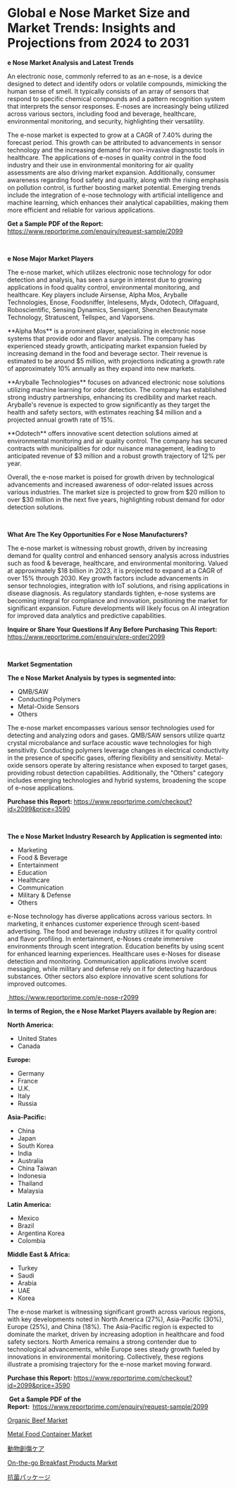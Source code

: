 <p><h1>Global e Nose Market Size and Market Trends: Insights and Projections from 2024 to 2031</h1></p><p><strong>e Nose Market Analysis and Latest Trends</strong></p>
<p><p>An electronic nose, commonly referred to as an e-nose, is a device designed to detect and identify odors or volatile compounds, mimicking the human sense of smell. It typically consists of an array of sensors that respond to specific chemical compounds and a pattern recognition system that interprets the sensor responses. E-noses are increasingly being utilized across various sectors, including food and beverage, healthcare, environmental monitoring, and security, highlighting their versatility.</p><p>The e-nose market is expected to grow at a CAGR of 7.40% during the forecast period. This growth can be attributed to advancements in sensor technology and the increasing demand for non-invasive diagnostic tools in healthcare. The applications of e-noses in quality control in the food industry and their use in environmental monitoring for air quality assessments are also driving market expansion. Additionally, consumer awareness regarding food safety and quality, along with the rising emphasis on pollution control, is further boosting market potential. Emerging trends include the integration of e-nose technology with artificial intelligence and machine learning, which enhances their analytical capabilities, making them more efficient and reliable for various applications.</p></p>
<p><strong>Get a Sample PDF of the Report:&nbsp;</strong> <a href="https://www.reportprime.com/enquiry/request-sample/2099">https://www.reportprime.com/enquiry/request-sample/2099</a></p>
<p>&nbsp;</p>
<p><strong>e Nose Major Market Players</strong></p>
<p><p>The e-nose market, which utilizes electronic nose technology for odor detection and analysis, has seen a surge in interest due to growing applications in food quality control, environmental monitoring, and healthcare. Key players include Airsense, Alpha Mos, Aryballe Technologies, Enose, Foodsniffer, Intelesens, Mydx, Odotech, Olfaguard, Roboscientific, Sensing Dynamics, Sensigent, Shenzhen Beautymate Technology, Stratuscent, Tellspec, and Vaporsens.</p><p>**Alpha Mos** is a prominent player, specializing in electronic nose systems that provide odor and flavor analysis. The company has experienced steady growth, anticipating market expansion fueled by increasing demand in the food and beverage sector. Their revenue is estimated to be around $5 million, with projections indicating a growth rate of approximately 10% annually as they expand into new markets.</p><p>**Aryballe Technologies** focuses on advanced electronic nose solutions utilizing machine learning for odor detection. The company has established strong industry partnerships, enhancing its credibility and market reach. Aryballe's revenue is expected to grow significantly as they target the health and safety sectors, with estimates reaching $4 million and a projected annual growth rate of 15%.</p><p>**Odotech** offers innovative scent detection solutions aimed at environmental monitoring and air quality control. The company has secured contracts with municipalities for odor nuisance management, leading to anticipated revenue of $3 million and a robust growth trajectory of 12% per year.</p><p>Overall, the e-nose market is poised for growth driven by technological advancements and increased awareness of odor-related issues across various industries. The market size is projected to grow from $20 million to over $30 million in the next five years, highlighting robust demand for odor detection solutions.</p></p>
<p>&nbsp;</p>
<p><strong>What Are The Key Opportunities For e Nose Manufacturers?</strong></p>
<p><p>The e-nose market is witnessing robust growth, driven by increasing demand for quality control and enhanced sensory analysis across industries such as food & beverage, healthcare, and environmental monitoring. Valued at approximately $18 billion in 2023, it is projected to expand at a CAGR of over 15% through 2030. Key growth factors include advancements in sensor technologies, integration with IoT solutions, and rising applications in disease diagnosis. As regulatory standards tighten, e-nose systems are becoming integral for compliance and innovation, positioning the market for significant expansion. Future developments will likely focus on AI integration for improved data analytics and predictive capabilities.</p></p>
<p><strong>Inquire or Share Your Questions If Any Before Purchasing This Report:</strong> <a href="https://www.reportprime.com/enquiry/pre-order/2099">https://www.reportprime.com/enquiry/pre-order/2099</a></p>
<p>&nbsp;</p>
<p><strong>Market Segmentation</strong></p>
<p><strong>The e Nose Market Analysis by types is segmented into:</strong></p>
<p><ul><li>QMB/SAW</li><li>Conducting Polymers</li><li>Metal-Oxide Sensors</li><li>Others</li></ul></p>
<p><p>The e-nose market encompasses various sensor technologies used for detecting and analyzing odors and gases. QMB/SAW sensors utilize quartz crystal microbalance and surface acoustic wave technologies for high sensitivity. Conducting polymers leverage changes in electrical conductivity in the presence of specific gases, offering flexibility and sensitivity. Metal-oxide sensors operate by altering resistance when exposed to target gases, providing robust detection capabilities. Additionally, the "Others" category includes emerging technologies and hybrid systems, broadening the scope of e-nose applications.</p></p>
<p><strong>Purchase this Report:&nbsp;</strong><a href="https://www.reportprime.com/checkout?id=2099&price=3590">https://www.reportprime.com/checkout?id=2099&price=3590</a></p>
<p>&nbsp;</p>
<p><strong>The e Nose Market Industry Research by Application is segmented into:</strong></p>
<p><ul><li>Marketing</li><li>Food & Beverage</li><li>Entertainment</li><li>Education</li><li>Healthcare</li><li>Communication</li><li>Military & Defense</li><li>Others</li></ul></p>
<p><p>e-Nose technology has diverse applications across various sectors. In marketing, it enhances customer experience through scent-based advertising. The food and beverage industry utilizes it for quality control and flavor profiling. In entertainment, e-Noses create immersive environments through scent integration. Education benefits by using scent for enhanced learning experiences. Healthcare uses e-Noses for disease detection and monitoring. Communication applications involve scent messaging, while military and defense rely on it for detecting hazardous substances. Other sectors also explore innovative scent solutions for improved outcomes.</p></p>
<p><a href="https://www.reportprime.com/e-nose-r2099">&nbsp;https://www.reportprime.com/e-nose-r2099</a></p>
<p><strong>In terms of Region, the e Nose Market Players available by Region are:</strong></p>
<p>
    <p> <strong> North America: </strong>
        <ul>
            <li>United States</li>
            <li>Canada</li>
        </ul>
        </p> 
    <p> <strong> Europe: </strong>
        <ul>
            <li>Germany</li>
            <li>France</li>
            <li>U.K.</li>
            <li>Italy</li>
            <li>Russia</li>
        </ul>
        </p> 
    <p> <strong> Asia-Pacific: </strong>
        <ul>
            <li>China</li>
            <li>Japan</li>
            <li>South Korea</li>
            <li>India</li>
            <li>Australia</li>
            <li>China Taiwan</li>
            <li>Indonesia</li>
            <li>Thailand</li>
            <li>Malaysia</li>
        </ul>
        </p> 
    <p> <strong> Latin America: </strong>
        <ul>
            <li>Mexico</li>
            <li>Brazil</li>
            <li>Argentina Korea</li>
            <li>Colombia</li>
        </ul>
        </p> 
    <p> <strong> Middle East & Africa: </strong>
        <ul>
            <li>Turkey</li>
            <li>Saudi</li>
            <li>Arabia</li>
            <li>UAE</li>
            <li>Korea</li>
        </ul>
    </p>
    </p>
<p><p>The e-nose market is witnessing significant growth across various regions, with key developments noted in North America (27%), Asia-Pacific (30%), Europe (25%), and China (18%). The Asia-Pacific region is expected to dominate the market, driven by increasing adoption in healthcare and food safety sectors. North America remains a strong contender due to technological advancements, while Europe sees steady growth fueled by innovations in environmental monitoring. Collectively, these regions illustrate a promising trajectory for the e-nose market moving forward.</p></p>
<p><strong>Purchase this Report: </strong><a href="https://www.reportprime.com/checkout?id=2099&price=3590">https://www.reportprime.com/checkout?id=2099&price=3590</a></p>
<p>&nbsp;<strong>Get a Sample PDF of the Report:&nbsp;&nbsp;</strong><a href="https://www.reportprime.com/enquiry/request-sample/2099">https://www.reportprime.com/enquiry/request-sample/2099</a></p>
<p><strong></strong></p>
<p><p><a href="https://www.linkedin.com/pulse/organic-beef-market-size-growth-industry-analysis-segmentation-oavsf?trackingId=RicafCl8QuOVIrcup5%2Bd2A%3D%3D">Organic Beef Market</a></p><p><a href="https://issuu.com/reportprime-2/docs/metal-food-container-market-size-20_985ca8c434862b">Metal Food Container Market</a></p><p><a href="https://medium.com/@mariek11927/2024%E5%B9%B4%E3%81%8B%E3%82%892031%E5%B9%B4%E3%81%BE%E3%81%A7%E3%81%AE%E5%8B%95%E7%89%A9%E7%94%A8%E5%89%B5%E5%82%B7%E3%82%B1%E3%82%A2%E5%B8%82%E5%A0%B4%E3%82%B7%E3%82%A7%E3%82%A2%E3%81%A8%E7%AB%B6%E4%BA%89%E7%92%B0%E5%A2%83%E3%81%AB%E9%96%A2%E3%81%99%E3%82%8B%E6%B4%9E%E5%AF%9F-1b035aed48c8">動物創傷ケア</a></p><p><a href="https://www.linkedin.com/pulse/on-the-go-breakfast-products-market-research-report-exploring-size-pijee?trackingId=3DMTOgx7Sh6CpiZbk6p9bw%3D%3D">On-the-go Breakfast Products Market</a></p><p><a href="https://medium.com/@mariek11927/%E3%82%B0%E3%83%AD%E3%83%BC%E3%83%90%E3%83%AB%E6%8A%97%E5%BE%AE%E7%94%9F%E7%89%A9%E5%8C%85%E8%A3%85%E5%B8%82%E5%A0%B4%E3%81%AE%E5%8C%85%E6%8B%AC%E7%9A%84%E5%88%86%E6%9E%90-%E6%88%90%E9%95%B7%E5%8B%95%E5%90%91%E3%81%A8%E5%B8%82%E5%A0%B4%E4%BA%88%E6%B8%AC-2024-2031-42e228a69f4b">抗菌パッケージ</a></p></p>
